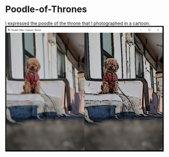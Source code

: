 # Poodle-of-Thrones
I expressed the poodle of the throne that I photographed in a cartoon.
![](/Poodle.png "스크린샷")